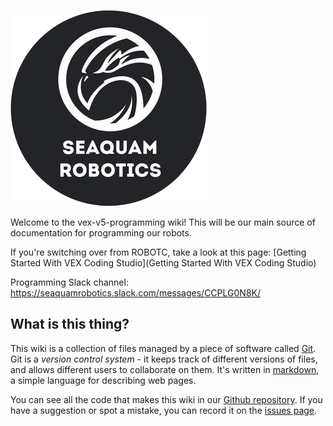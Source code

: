 ![graphical robot setup](images/searob-transparent.png)

Welcome to the vex-v5-programming wiki! This will be our main source of documentation for programming our robots.

If you're switching over  from ROBOTC, take a look at this page: [Getting Started With VEX Coding Studio](Getting Started With VEX Coding Studio)

Programming Slack channel: https://seaquamrobotics.slack.com/messages/CCPLG0N8K/

## What is this thing?

This wiki is a collection of files managed by a piece of software called [Git](https://git-scm.com/). Git is a _version control system_ - it keeps track of different versions of files, and allows different users to collaborate on them. It's written in [markdown](https://guides.github.com/features/mastering-markdown/), a simple language for describing web pages.

You can see all the code that makes this wiki in our [Github repository](https://github.com/seaquamrobotics/vex-v5-programming). If you have a suggestion or spot a mistake, you can record it on the [issues page](https://github.com/seaquamrobotics/vex-v5-programming/issues).
